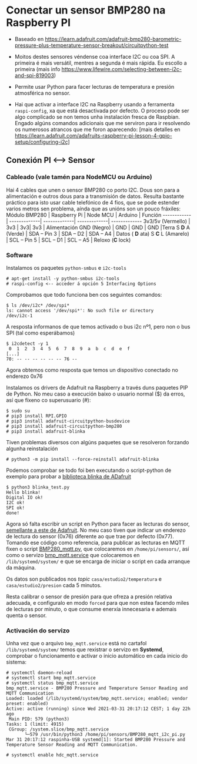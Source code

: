 # Conectar un sensor BMP280 na Raspberry PI

* Baseado en https://learn.adafruit.com/adafruit-bmp280-barometric-pressure-plus-temperature-sensor-breakout/circuitpython-test

* Moitos destes sensores véndense coa interface I2C ou coa SPI. A primeira é mais versátil, mentres a segunda é mais rápida. Eu escollo a primeira (mais info https://www.lifewire.com/selecting-between-i2c-and-spi-819003)

* Permite usar Python para facer lecturas de temperatura e presión atmosférica no sensor.

* Hai que activar a interface I2C na Raspberry usando a ferramenta `raspi-config`, xa que está desactivada por defecto. O proceso pode ser algo complicado se non temos unha instalación fresca de Raspbian. Engado algúns comandos adicionais que me serviron para ir resolvendo os numerosos atrancos que me foron aparecendo:
[mais detalles en https://learn.adafruit.com/adafruits-raspberry-pi-lesson-4-gpio-setup/configuring-i2c]

## Conexión PI <--> Sensor
### Cableado (vale tamén para NodeMCU ou Arduino)
Hai 4 cables que unen o sensor BMP280 co porto I2C. Dous son para a alimentación e outros dous para a transmisión de datos. Resulta bastante práctico para isto usar cable telefónico de 4 fios, que se pode estender varios metros sen problema, aínda que as unións son un pouco fráxiles:
Módulo BMP280 | Raspberry Pi | Node MCU | Arduino | Función
------------ | -------------| -------------| -------------| -------------
3v3/5v (Vermello)  | 3v3 | 3v3| 3v3 | Alimentación
GND (Negro) | GND | GND | GND |Terra
S __D__ A (Verde) | SDA – Pin 3  | SDA – D2 | SDA – A4 | Datos ( __D__ ata)
S __C__ L (Amarelo) | SCL – Pin 5 | SCL – D1 | SCL – A5 | Reloxo (__C__ lock)


### Software 
Instalamos os paquetes `python-smbus` e `i2c-tools`

    # apt-get install -y python-smbus i2c-tools
    # raspi-config <-- acceder á opción 5 Interfacing Options

Comprobamos que todo funciona ben cos seguintes comandos:

    $ ls /dev/i2c* /dev/spi*
    ls: cannot access '/dev/spi*': No such file or directory
    /dev/i2c-1

A resposta informanos de que temos activado o bus i2c nº1, pero non o bus SPI (tal como esperábamos)

    $ i2cdetect -y 1
     0  1  2  3  4  5  6  7  8  9  a  b  c  d  e  f
    [...]
    70: -- -- -- -- -- -- 76 --

Agora obtemos como resposta que temos un dispositivo conectado no enderezo 0x76

Instalamos os drivers de Adafruit na Raspberry a través duns paquetes PIP de Python. No meu caso a execución baixo o usuario normal ($) da erros, así que fíxeno co superusuario (#):

    $ sudo su
    # pip3 install RPI.GPIO
    # pip3 install adafruit-circuitpython-busdevice
    # pip3 install adafruit-circuitpython-bmp280
    # pip3 install adafruit-blinka

Tiven problemas diversos con algúns paquetes que se resolveron forzando algunha reinstalación

    # python3 -m pip install --force-reinstall adafruit-blinka

Podemos comprobar se todo foi ben executando o script-python de exemplo para probar a [biblioteca blinka de ADafruit](https://learn.adafruit.com/circuitpython-on-raspberrypi-linux/installing-circuitpython-on-raspberry-pi)

    $ python3 blinka_test.py
    Hello blinka!
    Digital IO ok!
    I2C ok!
    SPI ok!
    done!

Agora só falta escribir un script en Python para facer as lecturas do sensor, [semellante a este de Adafruit](https://learn.adafruit.com/adafruit-bmp280-barometric-pressure-plus-temperature-sensor-breakout/circuitpython-test). No meu caso tiven que indicar un enderezo de lectura do sensor (0x76) diferente ao que trae por defecto (0x77). Tomando ese código como referencia, para publicar as lecturas en MQTT fixen o script [BMP280_mqtt.py](sensors/BMP280_mqtt.py), que colocaremos en `/home/pi/sensors/`, así como o servizo [bmp_mqtt.service](services/bmp_mqtt.service) que colocaremos en `/lib/systemd/system/` e que se encarga de iniciar o script en cada arranque da máquina.

Os datos son publicados nos _topic_ `casa/estudio2/temperatura` e  `casa/estudio2/presion` cada 5 minutos.

Resta calibrar o sensor de presión para que ofreza a presión relativa adecuada, e configuralo en modo `forced` para que non estea facendo miles de lecturas por minuto, o que consume enerxía innecesaria e ademais quenta o sensor.

### Activación do servizo
Unha vez que o arquivo `bmp_mqtt.service` está no cartafol `/lib/systemd/system/` temos que rexistrar o servizo en __Systemd__, comprobar o funcionamento e activar o inicio automático en cada inicio do sistema:

    # systemctl daemon-reload
    # systemctl start bmp_mqtt.service
    # systemctl status bmp_mqtt.service 
    bmp_mqtt.service - BMP280 Pressure and Temperature Sensor Reading and MQTT Communication
    Loaded: loaded (/lib/systemd/system/bmp_mqtt.service; enabled; vendor preset: enabled)
    Active: active (running) since Wed 2021-03-31 20:17:12 CEST; 1 day 22h ago
     Main PID: 579 (python3)
    Tasks: 1 (limit: 4915)
     CGroup: /system.slice/bmp_mqtt.service
           └─579 /usr/bin/python3 /home/pi/sensors/BMP280_mqtt_i2c_pi.py
    Mar 31 20:17:12 raspinha-USB systemd[1]: Started BMP280 Pressure and Temperature Sensor Reading and MQTT Communication.

    # systemctl enable hdc_mqtt.service
